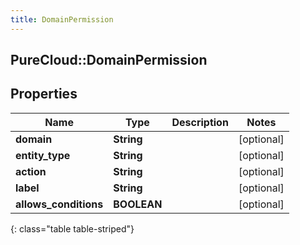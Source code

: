 ```yaml
---
title: DomainPermission
---
```

## PureCloud::DomainPermission

## Properties

|Name | Type | Description | Notes|
|------------ | ------------- | ------------- | -------------|
| **domain** | **String** |  | [optional] |
| **entity_type** | **String** |  | [optional] |
| **action** | **String** |  | [optional] |
| **label** | **String** |  | [optional] |
| **allows_conditions** | **BOOLEAN** |  | [optional] |
{: class="table table-striped"}


